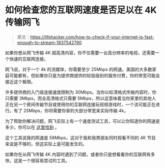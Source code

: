 # 如何检查您的互联网速度是否足以在 4K 传输网飞

> 原文：<https://lifehacker.com/how-to-check-if-your-internet-is-fast-enough-to-stream-1837542790>

如果你想从网飞传输 4K 超高清内容，你不仅需要一台高分辨率的电视，还需要一个快速的互联网连接。



网飞说，对于一个 4k 的流媒体，你需要至少 25Mbps 的网速。美国的大多数家庭可能都有，但如果你只是为提供商提供的较低级别的服务付费，你的带宽可能会接近这个极限。

许多提供商的入门级连接速度限制为 30Mbps。当你以标清格式传输内容时，你只需要 3Mbps，而全高清格式只需要 5Mbps，所以这意味着当你家里的其他人正在另一个房间传输节目或使用你的互联网连接玩视频游戏时，一个流可能正在进行。有了 25Mbps，你将需要你家的大部分带宽来实际传输 4k。

为了帮助你解决问题，网飞实际上有一个速度测试工具，可以让你知道你的网速是多少。你可以在 [这里找到](https://fast.com/) 。

这个工具说我的网速是 59Mbps，这对于我和我男朋友同时观看不同的 4K 节目来说是不够的，但这实际上是可能发生的。

如果你在从网飞传输 4K 内容时遇到了问题，或者你只是想看看你的互联网有多快，这是一个很容易尝试的工具。